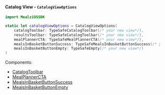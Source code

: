 #### Catalog View - `CatalogViewOptions`

```swift
import MealziOSSDK

static let catalogViewOptions = CatalogViewOptions(
    catalogToolbar: TypeSafeCatalogToolbar(/* your new view*/),
    resultsToolbar: TypeSafeCatalogToolbar(/* your new view*/),
    mealPlannerCTA: TypeSafeMealPlannerCTA(/* your new view*/),
    mealsInBasketButtonSuccess: TypeSafeMealsInBasketButtonSuccess(/* your new view*/),
    mealsInBasketButtonEmpty: TypeSafeEmpty(/* your new view*/)
)
```
Components:
- [CatalogToolbar](../components/CatalogToolbar.mdx)
- [MealPlannerCTA](../components/MealPlannerCTA.mdx)
- [MealsInBasketButtonSuccess](../components/MealsInBasketButton.mdx)
- [MealsInBasketButtonEmpty](../components/MealsInBasketButtonEmpty.mdx)